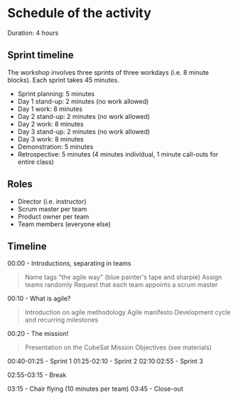 # Schedule of the activity

Duration: 4 hours

## Sprint timeline
The workshop involves three sprints of three workdays (i.e. 8 minute blocks). Each sprint takes 45 minutes.

- Sprint planning: 5 minutes
- Day 1 stand-up: 2 minutes (no work allowed)
- Day 1 work: 8 minutes
- Day 2 stand-up: 2 minutes (no work allowed)
- Day 2 work: 8 minutes
- Day 3 stand-up: 2 minutes (no work allowed)
- Day 3 work: 8 minutes
- Demonstration: 5 minutes
- Retrospective: 5 minutes (4 minutes individual, 1 minute call-outs for entire class)

## Roles
- Director (i.e. instructor)
- Scrum master per team
- Product owner per team
- Team members (everyone else)

## Timeline

00:00 - Introductions, separating in teams
> Name tags "the agile way" (blue painter's tape and sharpie)
> Assign teams randomly
> Request that each team appoints a scrum master

00:10 - What is agile?
> Introduction on agile methodology
> Agile manifesto
> Development cycle and recurring milestones

00:20 - The mission!
> Presentation on the CubeSat Mission Objectives (see materials)

00:40-01:25 - Sprint 1
01:25-02:10 - Sprint 2
02:10:02:55 - Sprint 3

02:55-03:15 - Break

03:15 - Chair flying (10 minutes per team)
03:45 - Close-out

